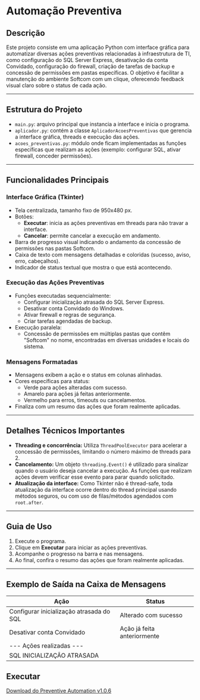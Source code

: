 # Automação Preventiva

## Descrição

Este projeto consiste em uma aplicação Python com interface gráfica para automatizar diversas ações preventivas relacionadas à infraestrutura de TI, como configuração do SQL Server Express, desativação da conta Convidado, configuração do firewall, criação de tarefas de backup e concessão de permissões em pastas específicas. O objetivo é facilitar a manutenção do ambiente Softcom com um clique, oferecendo feedback visual claro sobre o status de cada ação.

---

## Estrutura do Projeto

- `main.py`: arquivo principal que instancia a interface e inicia o programa.
- `aplicador.py`: contém a classe `AplicadorAcoesPreventivas` que gerencia a interface gráfica, threads e execução das ações.
- `acoes_preventivas.py`: módulo onde ficam implementadas as funções específicas que realizam as ações (exemplo: configurar SQL, ativar firewall, conceder permissões).

---

## Funcionalidades Principais

### Interface Gráfica (Tkinter)

- Tela centralizada, tamanho fixo de 950x480 px.
- Botões:
  - **Executar**: inicia as ações preventivas em threads para não travar a interface.
  - **Cancelar**: permite cancelar a execução em andamento.
- Barra de progresso visual indicando o andamento da concessão de permissões nas pastas Softcom.
- Caixa de texto com mensagens detalhadas e coloridas (sucesso, aviso, erro, cabeçalhos).
- Indicador de status textual que mostra o que está acontecendo.

### Execução das Ações Preventivas

- Funções executadas sequencialmente:
  - Configurar inicialização atrasada do SQL Server Express.
  - Desativar conta Convidado do Windows.
  - Ativar firewall e regras de segurança.
  - Criar tarefas agendadas de backup.
- Execução paralela:
  - Concessão de permissões em múltiplas pastas que contêm "Softcom" no nome, encontradas em diversas unidades e locais do sistema.

### Mensagens Formatadas

- Mensagens exibem a ação e o status em colunas alinhadas.
- Cores específicas para status:
  - Verde para ações alteradas com sucesso.
  - Amarelo para ações já feitas anteriormente.
  - Vermelho para erros, timeouts ou cancelamentos.
- Finaliza com um resumo das ações que foram realmente aplicadas.

---

## Detalhes Técnicos Importantes

- **Threading e concorrência:** Utiliza `ThreadPoolExecutor` para acelerar a concessão de permissões, limitando o número máximo de threads para 2.
- **Cancelamento:** Um objeto `threading.Event()` é utilizado para sinalizar quando o usuário deseja cancelar a execução. As funções que realizam ações devem verificar esse evento para parar quando solicitado.
- **Atualização da interface:** Como Tkinter não é thread-safe, toda atualização da interface ocorre dentro do thread principal usando métodos seguros, ou com uso de filas/métodos agendados com `root.after`.

---

## Guia de Uso

1. Execute o programa.
2. Clique em **Executar** para iniciar as ações preventivas.
3. Acompanhe o progresso na barra e nas mensagens.
4. Ao final, confira o resumo das ações que foram realmente aplicadas.

---

## Exemplo de Saída na Caixa de Mensagens

| Ação                                     | Status                      |
| ---------------------------------------- | --------------------------- |
| Configurar inicialização atrasada do SQL | Alterado com sucesso        |
| Desativar conta Convidado                | Ação já feita anteriormente |
| --- Ações realizadas ---                 |                             |
| SQL INICIALIZAÇÂO ATRASADA               |                             |


## Executar

[Download do Preventive Automation v1.0.6](https://github.com/devfelipevitorino/automacao-preventiva/releases/download/v1.0.6/acao_preventiva_v1.0.6.rar) 
